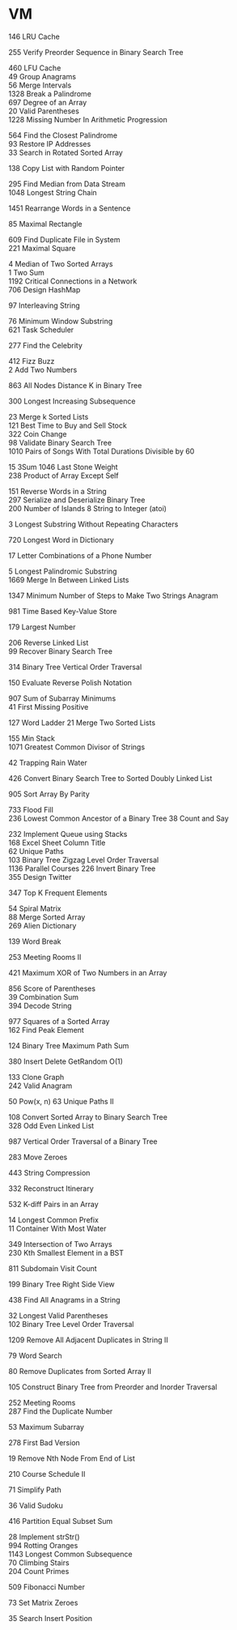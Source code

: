 # VM

146 LRU Cache 

255 Verify Preorder Sequence in Binary Search Tree 

460 LFU Cache  
49 Group Anagrams  
56 Merge Intervals  
1328 Break a Palindrome  
697 Degree of an Array  
20 Valid Parentheses  
1228 Missing Number In Arithmetic Progression 

564 Find the Closest Palindrome  
93 Restore IP Addresses  
33 Search in Rotated Sorted Array 

138 Copy List with Random Pointer 

295 Find Median from Data Stream  
1048 Longest String Chain 

1451 Rearrange Words in a Sentence 

85 Maximal Rectangle 

609 Find Duplicate File in System  
221 Maximal Square 

4 Median of Two Sorted Arrays  
1 Two Sum  
1192 Critical Connections in a Network  
706 Design HashMap 

97 Interleaving String 

76 Minimum Window Substring  
621 Task Scheduler 

277 Find the Celebrity 

412 Fizz Buzz  
2 Add Two Numbers 

863 All Nodes Distance K in Binary Tree 

300 Longest Increasing Subsequence 

23 Merge k Sorted Lists  
121 Best Time to Buy and Sell Stock  
322 Coin Change  
98 Validate Binary Search Tree  
1010 Pairs of Songs With Total Durations Divisible by 60 

15 3Sum 1046 Last Stone Weight  
238 Product of Array Except Self 

151 Reverse Words in a String  
297 Serialize and Deserialize Binary Tree  
200 Number of Islands 8 String to Integer \(atoi\) 

3 Longest Substring Without Repeating Characters 

720 Longest Word in Dictionary 

17 Letter Combinations of a Phone Number 

5 Longest Palindromic Substring  
1669 Merge In Between Linked Lists 

1347 Minimum Number of Steps to Make Two Strings Anagram 

981 Time Based Key-Value Store 

179 Largest Number 

206 Reverse Linked List  
99 Recover Binary Search Tree 

314 Binary Tree Vertical Order Traversal 

150 Evaluate Reverse Polish Notation 

907 Sum of Subarray Minimums  
41 First Missing Positive 

127 Word Ladder 21 Merge Two Sorted Lists 

155 Min Stack  
1071 Greatest Common Divisor of Strings 

42 Trapping Rain Water 

426 Convert Binary Search Tree to Sorted Doubly Linked List 

905 Sort Array By Parity 

733 Flood Fill  
236 Lowest Common Ancestor of a Binary Tree 38 Count and Say 

232 Implement Queue using Stacks  
168 Excel Sheet Column Title  
62 Unique Paths  
103 Binary Tree Zigzag Level Order Traversal  
1136 Parallel Courses 226 Invert Binary Tree  
355 Design Twitter 

347 Top K Frequent Elements 

54 Spiral Matrix  
88 Merge Sorted Array  
269 Alien Dictionary 

139 Word Break 

253 Meeting Rooms II 

421 Maximum XOR of Two Numbers in an Array 

856 Score of Parentheses  
39 Combination Sum  
394 Decode String 

977 Squares of a Sorted Array  
162 Find Peak Element 

124 Binary Tree Maximum Path Sum 

380 Insert Delete GetRandom O\(1\) 

133 Clone Graph  
242 Valid Anagram 

50 Pow\(x, n\) 63 Unique Paths II 

108 Convert Sorted Array to Binary Search Tree  
328 Odd Even Linked List 

987 Vertical Order Traversal of a Binary Tree 

283 Move Zeroes 

443 String Compression 

332 Reconstruct Itinerary 

532 K-diff Pairs in an Array 

14 Longest Common Prefix  
11 Container With Most Water 

349 Intersection of Two Arrays  
230 Kth Smallest Element in a BST 

811 Subdomain Visit Count 

199 Binary Tree Right Side View 

438 Find All Anagrams in a String 

32 Longest Valid Parentheses  
102 Binary Tree Level Order Traversal 

1209 Remove All Adjacent Duplicates in String II 

79 Word Search 

80 Remove Duplicates from Sorted Array II 

105 Construct Binary Tree from Preorder and Inorder Traversal 

252 Meeting Rooms  
287 Find the Duplicate Number 

53 Maximum Subarray 

278 First Bad Version 

19 Remove Nth Node From End of List 

210 Course Schedule II 

71 Simplify Path 

36 Valid Sudoku 

416 Partition Equal Subset Sum 

28 Implement strStr\(\)  
994 Rotting Oranges  
1143 Longest Common Subsequence  
70 Climbing Stairs  
204 Count Primes 

509 Fibonacci Number 

73 Set Matrix Zeroes 

35 Search Insert Position

